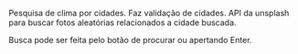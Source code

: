 Pesquisa de clima por cidades.
Faz validação de cidades.
API da unsplash para buscar fotos aleatórias relacionados a cidade buscada.

Busca pode ser feita pelo botão de procurar ou apertando Enter.